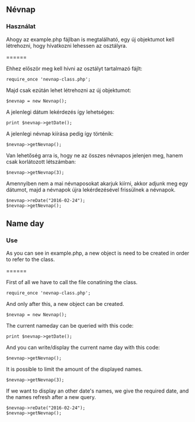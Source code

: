 ## Névnap ##

### Használat ###
Ahogy az example.php fájlban is megtalálható, egy új objektumot kell létrehozni, hogy hívatkozni lehessen az osztályra.

======

Ehhez először meg kell hívni az osztályt tartalmazó fájlt:

    require_once 'nevnap-class.php';


Majd csak ezútán lehet létrehozni az új objektumot:

    $nevnap = new Nevnap();

A jelenlegi dátum lekérdezés így lehetséges:

    print $nevnap->getDate();

A jelenlegi névnap kiírása pedig így történik:

    $nevnap->getNevnap();

Van lehetőség arra is, hogy ne az összes névnapos jelenjen meg, hanem csak korlátozott létszámban:

    $nevnap->getNevnap(3);

Amennyiben nem a mai névnaposokat akarjuk kiírni, akkor adjunk meg egy dátumot, majd a névnapok újra lekérdezésével frissülnek a névnapok.

    $nevnap->reDate("2016-02-24");
    $nevnap->getNevnap();

## Name day ##

### Use ###

As you can see in example.php, a new object is need to be created in order to refer to the class.

======

First of all we have to call the file conatining the class.

    require_once 'nevnap-class.php';

And only after this, a new object can be created.

    $nevnap = new Nevnap();

The current nameday can be queried with this code:

    print $nevnap->getDate();

And you can write/display the current name day with this code:

    $nevnap->getNevnap();

It is possible to limit the amount of the displayed names.

    $nevnap->getNevnap(3);

If we want to display an other date's names, we give the required date, and the names refresh after a new query.

    $nevnap->reDate("2016-02-24");
    $nevnap->getNevnap();
